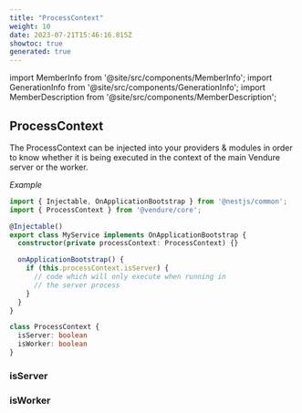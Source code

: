 ```yaml
---
title: "ProcessContext"
weight: 10
date: 2023-07-21T15:46:16.815Z
showtoc: true
generated: true
---
```

<!-- This file was generated from the Vendure source. Do not modify. Instead, re-run the "docs:build" script -->
import MemberInfo from '@site/src/components/MemberInfo';
import GenerationInfo from '@site/src/components/GenerationInfo';
import MemberDescription from '@site/src/components/MemberDescription';


## ProcessContext

<GenerationInfo sourceFile="packages/core/src/process-context/process-context.ts" sourceLine="31" packageName="@vendure/core" />

The ProcessContext can be injected into your providers & modules in order to know whether it
is being executed in the context of the main Vendure server or the worker.

*Example*

```ts
import { Injectable, OnApplicationBootstrap } from '@nestjs/common';
import { ProcessContext } from '@vendure/core';

@Injectable()
export class MyService implements OnApplicationBootstrap {
  constructor(private processContext: ProcessContext) {}

  onApplicationBootstrap() {
    if (this.processContext.isServer) {
      // code which will only execute when running in
      // the server process
    }
  }
}
```

```ts title="Signature"
class ProcessContext {
  isServer: boolean
  isWorker: boolean
}
```

<div className="members-wrapper">

### isServer

<MemberInfo kind="property" type="boolean"   />


### isWorker

<MemberInfo kind="property" type="boolean"   />




</div>
